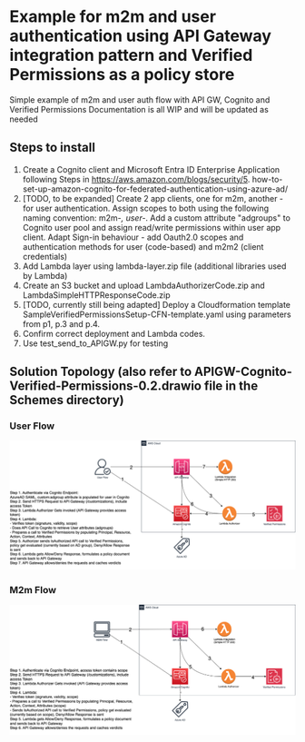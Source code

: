 # Example for m2m and user authentication using API Gateway integration pattern and Verified Permissions as a policy store
Simple example of m2m and user auth flow with API GW, Cognito and Verified Permissions
Documentation is all WIP and will be updated as needed



## Steps to install
1. Create a Cognito client and Microsoft Entra ID Enterprise Application following Steps in https://aws.amazon.com/blogs/security/5. how-to-set-up-amazon-cognito-for-federated-authentication-using-azure-ad/
2. [TODO, to be expanded] Create 2 app clients, one for m2m, another - for user authentication. Assign scopes to both using the following naming convention: m2m-*, user-*. Add a custom attribute "adgroups" to Cognito user pool and assign read/write permissions within user app client. Adapt Sign-in behaviour - add Oauth2.0 scopes and authentication methods for user (code-based) and m2m2 (client credentials)
3. Add Lambda layer using lambda-layer.zip file (additional libraries used by Lambda)
4. Create an S3 bucket and upload LambdaAuthorizerCode.zip and LambdaSimpleHTTPResponseCode.zip
5. [TODO, currently still being adapted] Deploy a Cloudformation template SampleVerifiedPermissionsSetup-CFN-template.yaml using parameters from p1, p.3 and p.4.
6. Confirm correct deployment and Lambda codes.
7. Use test_send_to_APIGW.py for testing


## Solution Topology (also refer to APIGW-Cognito-Verified-Permissions-0.2.drawio file in the Schemes directory)

### User Flow

![User Flow Picture](https://github.com/omni1504/verified-permissions-API-Gateway/blob/main/Schemes/UserFlow.png)


### M2m Flow

![M2M Flow Picture](https://github.com/omni1504/verified-permissions-API-Gateway/blob/main/Schemes/MachineFlow.png)
